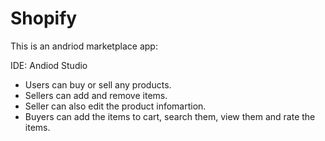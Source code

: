 # Shopify

This is an andriod marketplace app:

IDE: Andiod Studio

- Users can buy or sell any products.
- Sellers can add and remove items.
- Seller can also edit the product infomartion.
- Buyers can add the items to cart, search them, view them and rate the items.

